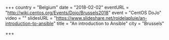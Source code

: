 +++
country = "Belgium"
date = "2018-02-02"
eventURL = "http://wiki.centos.org/Events/Dojo/Brussels2018"
event = "CentOS DoJo"
video = ""
slidesURL = "https://www.slideshare.net/roidelapluie/an-introduction-to-ansible"
title = "An introduction to Ansible"
city = "Brussels"

+++


